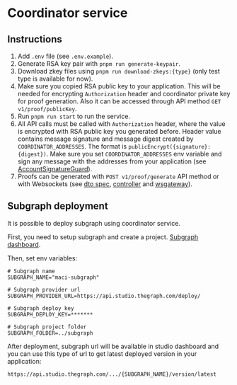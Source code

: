 # Coordinator service

## Instructions

1. Add `.env` file (see `.env.example`).
2. Generate RSA key pair with `pnpm run generate-keypair`.
3. Download zkey files using `pnpm run download-zkeys:{type}` (only test type is available for now).
4. Make sure you copied RSA public key to your application. This will be needed for encrypting `Authorization` header and coordinator private key for proof generation. Also it can be accessed through API method `GET v1/proof/publicKey`.
5. Run `pnpm run start` to run the service.
6. All API calls must be called with `Authorization` header, where the value is encrypted with RSA public key you generated before. Header value contains message signature and message digest created by `COORDINATOR_ADDRESSES`. The format is `publicEncrypt({signature}:{digest})`.
   Make sure you set `COORDINATOR_ADDRESSES` env variable and sign any message with the addresses from your application (see [AccountSignatureGuard](./ts/auth/AccountSignatureGuard.service.ts)).
7. Proofs can be generated with `POST v1/proof/generate` API method or with Websockets (see [dto spec](./ts/proof/dto.ts), [controller](./ts/app.controller.ts) and [wsgateway](./ts/events/events.gateway.ts)).

## Subgraph deployment

It is possible to deploy subgraph using coordinator service.

First, you need to setup subgraph and create a project. [Subgraph dashboard](https://thegraph.com/studio/).

Then, set env variables:

```
# Subgraph name
SUBGRAPH_NAME="maci-subgraph"

# Subgraph provider url
SUBGRAPH_PROVIDER_URL=https://api.studio.thegraph.com/deploy/

# Subgraph deploy key
SUBGRAPH_DEPLOY_KEY=*******

# Subgraph project folder
SUBGRAPH_FOLDER=../subgraph
```

After deployment, subgraph url will be available in studio dashboard and you can use this type of url to get latest deployed version in your application:

```
https://api.studio.thegraph.com/.../{SUBGRAPH_NAME}/version/latest
```
